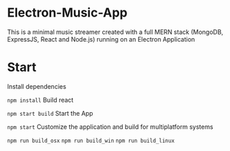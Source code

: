 # Electron-Music-App

This is a minimal music streamer created with a full MERN stack (MongoDB, ExpressJS, React and Node.js) running on an Electron Application

# Start

Install dependencies

``npm install``
Build react

``npm start build``
Start the App

``npm start``
Customize the application and build for multiplatform systems

``npm run build_osx``
``npm run build_win``
``npm run build_linux``